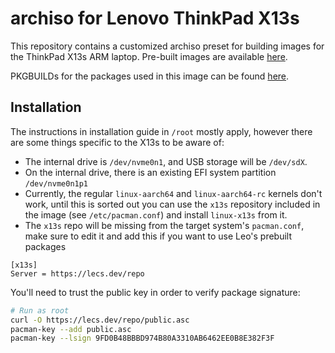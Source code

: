 # archiso for Lenovo ThinkPad X13s

This repository contains a customized archiso preset for building images for the ThinkPad X13s ARM laptop. Pre-built images are available [here](https://ironrobin.net/linux-x13s/alpha/).

PKGBUILDs for the packages used in this image can be found [here](https://github.com/szclsya/x13s-alarm).

## Installation
The instructions in installation guide in `/root` mostly apply, however there are some things specific to the X13s to be aware of:

 * The internal drive is `/dev/nvme0n1`, and USB storage will be `/dev/sdX`.
 * On the internal drive, there is an existing EFI system partition `/dev/nvme0n1p1`
 * Currently, the regular `linux-aarch64` and `linux-aarch64-rc` kernels don't work, until this is sorted out you can use the `x13s` repository included in the image (see `/etc/pacman.conf`) and install `linux-x13s` from it.
 * The `x13s` repo will be missing from the target system's `pacman.conf`, make sure to edit it and add this if you want to use Leo's prebuilt packages
```
[x13s]
Server = https://lecs.dev/repo
```

You'll need to trust the public key in order to verify package signature:

```bash
# Run as root
curl -O https://lecs.dev/repo/public.asc
pacman-key --add public.asc
pacman-key --lsign 9FD0B48BBBD974B80A3310AB6462EE0B8E382F3F
```

